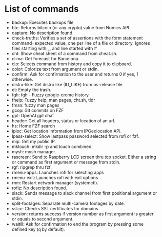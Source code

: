 # List of commands

- backup: Executes backups file
- btc: Returns bitcoin (or any crypto) value from Nomics API.
- capture: No description found.
- check-truths: Verifies a set of assertions with the form statement command=expected value, one per line of a file or directory. Ignores files starting with _, and line started with #
- cht: Show cheat sheet of a command from cheat.sh.
- clima: Get forecast for Barcelona.
- clp: Selects command from history and copy it to clipboard.
- color: Colorize text from argument or stdin.
- confirm: Ask for confirmation to the user and returns 0 if yes, 1 otherwise.
- distro-like: Get distro like (ID_LIKE) from os-release file.
- et: Empty the trash.
- fgh: fgh - Fuzzy google-crome history
- fhelp: Fuzzy help, man pages, cht.sh, tldr
- fman: fuzzy man pages
- gcop: Git commits on FZF
- gpt: OpenAI gpt chat
- header: Get all headers, status or location of an url.
- hs: Home FZF search
- iploc: Get location information from IPGeolocation API.
- lpass-select: Show lastpass password selected from rofi or fzf.
- mip: Get my public IP.
- mktouch: mkdir -p and touch combined.
- mysh: mysh manager.
- rascreen: Send to Raspberry LCD screen thru tcp socket. Either a string or command as first argument or message from stdin.
- rgf: ripgrep thru fzf.
- rmenu-apps: Launches rofi for selecting apps
- rmenu-exit: Launches rofi with exit options
- rnm: Restart network manager (systemctl).
- rofiz: No description found.
- slack: Sends message to slack channel from first positional argument or stdin.
- split-footages: Separate multi-camera footages by date.
- sslcc: Checks SSL certificates for domains
- version: returns success if version number as first argument is greater or equals to second argument.
- waitill: Ask for confirmation to end the program by pressing some defined key (q by default).
